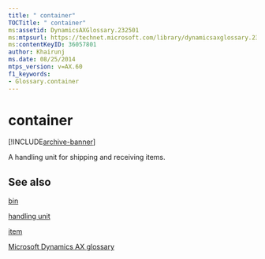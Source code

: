 ```yaml
---
title: " container"
TOCTitle: " container"
ms:assetid: DynamicsAXGlossary.232501
ms:mtpsurl: https://technet.microsoft.com/library/dynamicsaxglossary.232501(v=AX.60)
ms:contentKeyID: 36057801
author: Khairunj
ms.date: 08/25/2014
mtps_version: v=AX.60
f1_keywords:
- Glossary.container
---
```


# container


[!INCLUDE[archive-banner](includes/archive-banner.md)]

A handling unit for shipping and receiving items.

## See also

[bin](bin.md)

[handling unit](handling-unit.md)

[item](item.md)

[Microsoft Dynamics AX glossary](glossary/microsoft-dynamics-ax-glossary.md)

  



